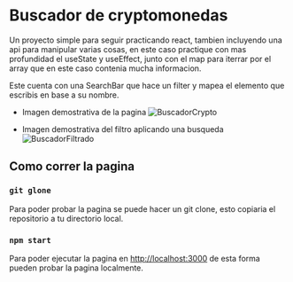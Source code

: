 # Buscador de cryptomonedas

Un proyecto simple para seguir practicando react, tambien incluyendo una api para manipular varias cosas, en este caso practique con mas profundidad el useState y useEffect, junto con el map para iterrar por el array que en este caso contenia mucha informacion.

Este cuenta con una SearchBar que hace un filter y mapea el elemento que escribis en base a su nombre.

- Imagen demostrativa de la pagina
  <img src="https://media.discordapp.net/attachments/875262629516546089/875262639582904350/unknown.png?width=1159&height=565" alt="BuscadorCrypto">

- Imagen demostrativa del filtro aplicando una busqueda
  <img src="https://media.discordapp.net/attachments/875262629516546089/875262719719243846/unknown.png?width=1157&height=222" alt="BuscadorFiltrado">

## Como correr la pagina

### `git glone`

Para poder probar la pagina se puede hacer un git clone, esto copiaria el repositorio a tu directorio local.

### `npm start`

Para poder ejecutar la pagina en [http://localhost:3000](http://localhost:3000) de esta forma pueden probar la pagina localmente.
